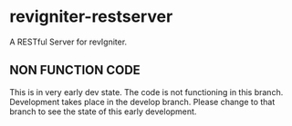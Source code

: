# revigniter-restserver
A RESTful Server for revIgniter.

## NON FUNCTION CODE

This is in very early dev state. The code is not functioning in this branch. Development takes place in the develop branch. Please change to that branch to see the state of this early development.

